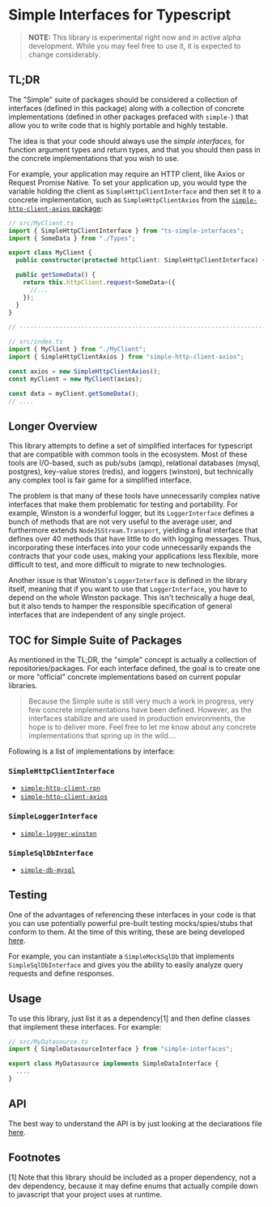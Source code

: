 Simple Interfaces for Typescript
===============================================================================

> 
> **NOTE:** This library is experimental right now and in active alpha development. While you may
> feel free to use it, it is expected to change considerably.
> 

## TL;DR

The "Simple" suite of packages should be considered a collection of interfaces (defined in this
package) along with a collection of concrete implementations (defined in other packages prefaced
with `simple-`) that allow you to write code that is highly portable and highly testable.

The idea is that your code should always use the _simple interfaces,_ for function argument types
and return types, and that you should then pass in the concrete implementations that you wish to
use.

For example, your application may require an HTTP client, like Axios or Request Promise Native.
To set your application up, you would type the variable holding the client as
`SimpleHttpClientInterface` and then set it to a concrete implementation, such as
`SimpleHttpClientAxios` from the
[`simple-http-client-axios` package](../ts-simple-http-client-axios):

```ts
// src/MyClient.ts
import { SimpleHttpClientInterface } from "ts-simple-interfaces";
import { SomeData } from "./Types";

export class MyClient {
  public constructor(protected httpClient: SimpleHttpClientInterface) { }

  public getSomeData() {
    return this.httpClient.request<SomeData>({
      //...
    });
  }
}

// --------------------------------------------------------------------

// src/index.ts
import { MyClient } from "./MyClient";
import { SimpleHttpClientAxios } from "simple-http-client-axios";

const axios = new SimpleHttpClientAxios();
const myClient = new MyClient(axios);

const data = myClient.getSomeData();
// ....
```


## Longer Overview

This library attempts to define a set of simplified interfaces for typescript that are compatible
with common tools in the ecosystem. Most of these tools are I/O-based, such as pub/subs (amqp),
relational databases (mysql, postgres), key-value stores (redis), and loggers (winston), but
technically any complex tool is fair game for a simplified interface.

The problem is that many of these tools have unnecessarily complex native interfaces that make
them problematic for testing and portability. For example, Winston is a wonderful logger, but
its `LoggerInterface` defines a bunch of methods that are not very useful to the average user,
and furthermore extends `NodeJSStream.Transport`, yielding a final interface that defines over
40 methods that have little to do with logging messages. Thus, incorporating these interfaces
into your code unnecessarily expands the contracts that your code uses, making your applications
less flexible, more difficult to test, and more difficult to migrate to new technologies.

Another issue is that Winston's `LoggerInterface` is defined in the library itself, meaning that
if you want to use that `LoggerInterface`, you have to depend on the whole Winston package. This
isn't technically a huge deal, but it also tends to hamper the responsible specification of
general interfaces that are independent of any single project.


## TOC for Simple Suite of Packages

As mentioned in the TL;DR, the "simple" concept is actually a collection of repositories/packages.
For each interface defined, the goal is to create one or more "official" concrete implementations
based on current popular libraries.

>
> Because the Simple suite is still very much a work in progress, very few concrete implementations
> have been defined. However, as the interfaces stabilize and are used in production environments,
> the hope is to deliver more. Feel free to let me know about any concrete implementations that
> spring up in the wild....
>

Following is a list of implementations by interface:

### `SimpleHttpClientInterface`

* [`simple-http-client-rpn`](../ts-simple-http-client-rpn)
* [`simple-http-client-axios`](../ts-simple-http-client-axios)

### `SimpleLoggerInterface`

* [`simple-logger-winston`](../ts-simple-logger-winston)

### `SimpleSqlDbInterface`

* [`simple-db-mysql`](../ts-simple-db-mysql)


## Testing

One of the advantages of referencing these interfaces in your code is that you can use potentially
powerful pre-built testing mocks/spies/stubs that conform to them. At the time of this writing,
these are being developed [here](../ts-simple-interfaces-testing).

For example, you can instantiate a `SimpleMockSqlDb` that implements `SimpleSqlDbInterface` and
gives you the ability to easily analyze query requests and define responses.


## Usage

To use this library, just list it as a dependency[1] and then define classes that implement
these interfaces. For example:

```ts
// src/MyDatasource.ts
import { SimpleDatasourceInterface } from "simple-interfaces";

export class MyDatasource implements SimpleDataInterface {
  ....
}
```


## API

The best way to understand the API is by just looking at the declarations file
[here](https://github.com/kael-shipman/ts-simple-interfaces/blob/master/packages/ts-simple-interfaces/src/index.ts).


## Footnotes

[1] Note that this library should be included as a proper dependency, not a dev dependency,
because it may define enums that actually compile down to javascript that your project uses
at runtime.

